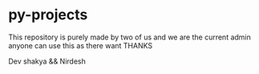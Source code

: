 # py-projects
This repository is purely made by two of us and we are the current admin 
anyone can use this as there want 
THANKS 

Dev shakya && Nirdesh 
